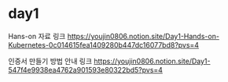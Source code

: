 # day1

Hans-on 자료 링크
https://youjin0806.notion.site/Day1-Hands-on-Kubernetes-0c014615fea1409280b447dc16077bd8?pvs=4

인증서 만들기 방법 안내 링크
https://youjin0806.notion.site/Day1-547f4e9938ea4762a901593e80322bd5?pvs=4
